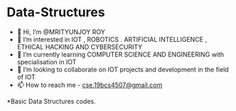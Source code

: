 # Data-Structures

- 👋 Hi, I’m @MRITYUNJOY ROY
- 👀 I’m interested in IOT , ROBOTICS . ARTIFICIAL INTELLIGENCE , ETHICAL HACKING AND CYBERSECURITY
- 🌱 I’m currently learning COMPUTER SCIENCE AND ENGINEERING with specialisation in IOT 
- 💞️ I’m looking to collaborate on IOT projects and development in the field of IOT
- 📫 How to reach me  - cse.19bcs4507@gmail.com


*Basic Data Structures codes.
